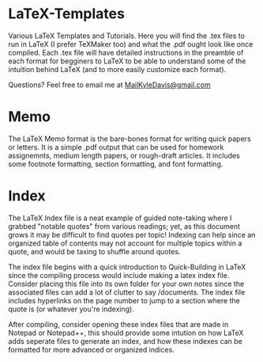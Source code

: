 # LaTeX-Templates
Various LaTeX Templates and Tutorials. Here you will find the .tex files to run in LaTeX (I prefer TeXMaker too) and what the .pdf ought look like once compiled. Each .tex file will have detailed instructions in the preamble of each format for begginers to LaTeX to be able to understand some of the intuition behind LaTeX (and to more easily customize each format). 

Questions? Feel free to email me at MailKyleDavis@gmail.com

# Memo
The LaTeX Memo format is the bare-bones format for writing quick papers or letters. It is a simple .pdf output that can be used for homework assignemnts, medium length papers, or rough-draft articles. It includes some footnote formatting, section formatting, and font formatting. 

# Index 
The LaTeX Index file is a neat example of guided note-taking where I grabbed "notable quotes" from various readings; yet, as this document grows it may be difficult to find quotes per topic! Indexing can help since an organized table of contents may not account for multiple topics within a quote, and would be taxing to shuffle around quotes. 

The index file begins with a quick introduction to Quick-Building in LaTeX since the compiling process would include making a latex index file. Consider placing this file into its own folder for your own notes since the associated files can add a lot of clutter to say /documents. The index file includes hyperlinks on the page number to jump to a section where the quote is (or whatever you're indexing). 

After compiling, consider opening these index files that are made in Notepad or Notepad++, this should provide some intution on how LaTeX adds seperate files to generate an index, and how these indexes can be formatted for more advanced or organized indices. 
